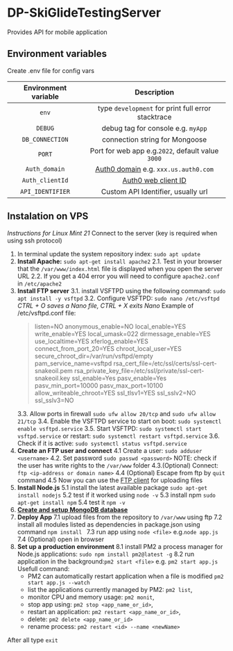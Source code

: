 # DP-SkiGlideTestingServer
Provides API for mobile application

## Environment variables 
Create .env file for config vars

| Environment variable | Description |     
| :---: | :---: | 
| `env` | type `development` for print full error stacktrace   |
| `DEBUG` | debug tag for console e.g. `myApp` |
| `DB_CONNECTION` | connection string for Mongoose |
| `PORT` | Port for web app e.g.`2022`, default value `3000` |
| `Auth_domain` | [Auth0 domain](https://manage.auth0.com/dashboard) e.g. `xxx.us.auth0.com`|
| `Auth_clientId`| [Auth0 web client ID](https://manage.auth0.com/dashboard) |
| `API_IDENTIFIER` | Custom API Identifier, usually url |

## Instalation on VPS 
*Instructions for Linux Mint 21*
Connect to the server (key is required when using ssh protocol)
1. In terminal update the system repository index: `sudo apt update`
2. **Install Apache:** `sudo apt-get install apache2`
2.1. Test in your browser that the `/var/www/index.html` file is displayed when you open the server URL 
2.2. If you get a 404 error you will need to configure `apache2.conf` in `/etc/apache2`
3. **Install FTP server**
3.1.  install VSFTPD using the following command: `sudo apt install -y vsftpd`
3.2.  Configure VSFTPD: `sudo nano /etc/vsftpd`
*CTRL + O saves a Nano file, CTRL + X exits Nano*
Example of /etc/vsftpd.conf file:
    >listen=NO
    anonymous_enable=NO
    local_enable=YES
    write_enable=YES
    local_umask=022
    dirmessage_enable=YES
    use_localtime=YES
    xferlog_enable=YES
    connect_from_port_20=YES
    chroot_local_user=YES
    secure_chroot_dir=/var/run/vsftpd/empty
    pam_service_name=vsftpd
    rsa_cert_file=/etc/ssl/certs/ssl-cert-snakeoil.pem
    rsa_private_key_file=/etc/ssl/private/ssl-cert-snakeoil.key
    ssl_enable=Yes
    pasv_enable=Yes
    pasv_min_port=10000
    pasv_max_port=10100
    allow_writeable_chroot=YES
    ssl_tlsv1=YES
    ssl_sslv2=NO
    ssl_sslv3=NO 
    >    
    3.3. Allow ports in firewall `sudo ufw allow 20/tcp` and `sudo ufw allow 21/tcp`
3.4. Enable the VSFTPD service to start on boot: `sudo systemctl enable vsftpd.service`
3.5. Start VSFTPD: `sudo systemctl start vsftpd.service` 
or restart: `sudo systemctl restart vsftpd.service`
3.6. Check if it is active: `sudo systemctl status vsftpd.service`
4. **Create an FTP user and connect** 
4.1  Create a user: `sudo adduser <username>`
4.2. Set password `sudo passwd <password>` 
NOTE: check if the user has write rights to the `/var/www` folder
4.3.(Optional) Connect: `ftp <ip-address or domain name>`
4.4 (Optional) Escape from ftp by `quit` command
4.5 Now you can use the [FTP client](https://filezilla-project.org/) for uploading files
5. **Install Node.js**
5.1 install the latest available package `sudo apt-get install nodejs`
5.2 test if it worked using `node -v` 
5.3 install npm `sudo apt-get install npm`
5.4 test it `npm -v`
6. **[Create and setup MongoDB database](https://www.mongodb.com/atlas/database)**
7. **Deploy App**
7.1 upload files from the repository to `/var/www` using ftp
7.2 install all modules listed as dependencies in package.json using command `npm install `
7.3 run app using `node <file>` e.g.`node app.js`
7.4 (Optional) open in browser
8. **Set up a production environment**
8.1 install PM2 a process manager for Node.js applications: `sudo npm install pm2@latest -g`
8.2 run application in the background:`pm2 start <file>` e.g. `pm2 start app.js`
Usefull command: 
    - PM2 can automatically restart application when a file is modified `pm2 start app.js --watch`
    - list the applications currently managed by PM2: `pm2 list`,
    - monitor CPU and memory usage: `pm2 monit`, 
    - stop app using: `pm2 stop <app_name_or_id>`,   
    - restart an application: `pm2 restart <app_name_or_id>`,
    - delete:  `pm2 delete <app_name_or_id>` 
    - rename process: `pm2 restart <id> --name <newName>` 

<!---{::comment}
8.4 Set PM2 to start on boot: `pm2 startup systemd`
8.5 Copy displayed command 
8.6 Freeze a process list on reboot via: `pm2 save`
NOTE *You can remove init script via: `pm2 unstartup systemd`* 
8.7 Start the service with systemctl: `sudo systemctl start pm2-sammy`
{:/comment}--->
After all type `exit` 


